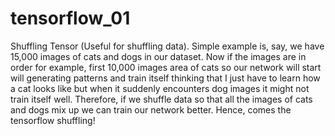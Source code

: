 # tensorflow_01
Shuffling Tensor (Useful for shuffling data).
Simple example is, say, we have 15,000 images of cats and dogs in our dataset. Now if the images are in order for example, first 10,000 images area of cats so our network will start will generating patterns and train itself thinking that I just have to learn how a cat looks like but when it suddenly encounters dog images it might not train itself well. Therefore, if we shuffle data so that all the images of cats and dogs mix up we can train our network better. Hence, comes the tensorflow shuffling!
